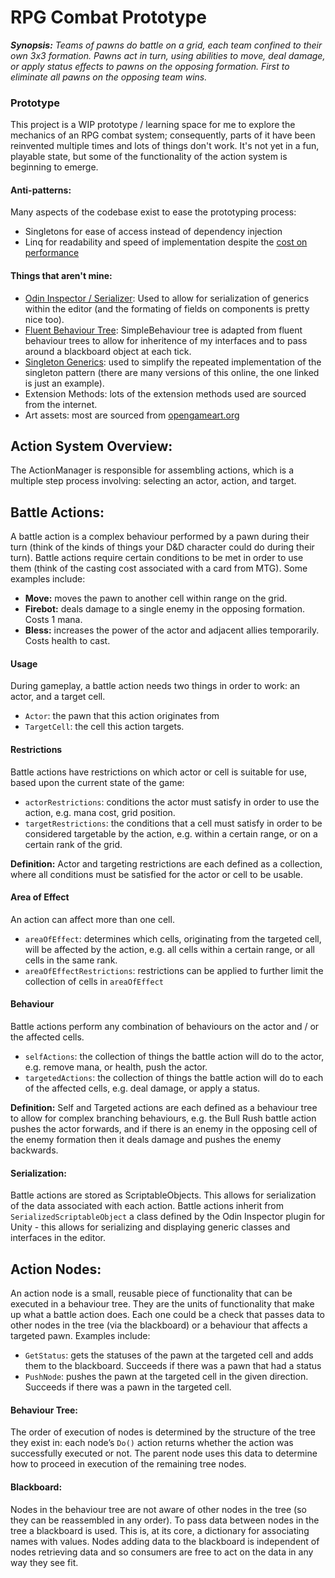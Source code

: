 # RPG Combat Prototype
___Synopsis:__ Teams of pawns do battle on a grid, each team confined to their own 3x3 formation. Pawns act in turn, using abilities to move, deal damage, or apply status effects to pawns on the opposing formation. First to eliminate all pawns on the opposing team wins._

### Prototype
This project is a WIP prototype / learning space for me to explore the mechanics of an RPG combat system; consequently, parts of it have been reinvented multiple times and lots of things don't work. It's not yet in a fun, playable state, but some of the functionality of the action system is beginning to emerge.

#### Anti-patterns:
Many aspects of the codebase exist to ease the prototyping process:
- Singletons for ease of access instead of dependency injection
- Linq for readability and speed of implementation despite the [cost on performance](https://www.jacksondunstan.com/articles/4819)

#### Things that aren't mine:
- [Odin Inspector / Serializer](https://odininspector.com/): Used to allow for serialization of generics within the editor (and the formating of fields on components is pretty nice too).
- [Fluent Behaviour Tree](https://github.com/ashleydavis/Fluent-Behaviour-Tree/commits?author=ashleydavis): SimpleBehaviour tree is adapted from fluent behaviour trees to allow for inheritence of my interfaces and to pass around a blackboard object at each tick.
- [Singleton Generics](https://gist.github.com/mstevenson/4325117): used to simplify the repeated implementation of the singleton pattern (there are many versions of this online, the one linked is just an example).
- Extension Methods: lots of the extension methods used are sourced from the internet.
- Art assets: most are sourced from [opengameart.org](https://opengameart.org/)

## Action System Overview:
The ActionManager is responsible for assembling actions, which is a multiple step process involving: selecting an actor, action, and target.

## Battle Actions:
A battle action is a complex behaviour performed by a pawn during their turn (think of the kinds of things your D&D character could do during their turn). Battle actions require certain conditions to be met in order to use them (think of the casting cost associated with a card from MTG). Some examples include: 
- __Move:__ moves the pawn to another cell within range on the grid.
- __Firebot:__ deals damage to a single enemy in the opposing formation. Costs 1 mana.
- __Bless:__ increases the power of the actor and adjacent allies temporarily. Costs health to cast.

#### Usage
During gameplay, a battle action needs two things in order to work: an actor, and a target cell. 
- `Actor`: the pawn that this action originates from
- `TargetCell`: the cell this action targets.

#### Restrictions
Battle actions have restrictions on which actor or cell is suitable for use, based upon the current state of the game:
- `actorRestrictions`: conditions the actor must satisfy in order to use the action, e.g. mana cost, grid position.
- `targetRestrictions`: the conditions that a cell must satisfy in order to be considered targetable by the action, e.g. within a certain range, or on a certain rank of the grid.

__Definition:__ Actor and targeting restrictions are each defined as a collection, where all conditions must be satisfied for the actor or cell to be usable.

#### Area of Effect
An action can affect more than one cell. 
- `areaOfEffect`: determines which cells, originating from the targeted cell, will be affected by the action, e.g. all cells within a certain range, or all cells in the same rank.
- `areaOfEffectRestrictions`: restrictions can be applied to further limit the collection of cells in `areaOfEffect`

#### Behaviour
Battle actions perform any combination of behaviours on the actor and / or the affected cells.
- `selfActions`: the collection of things the battle action will do to the actor, e.g. remove mana, or health, push the actor.
- `targetedActions`: the collection of things the battle action will do to each of the affected cells, e.g. deal damage, or apply a status.

__Definition:__ Self and Targeted actions are each defined as a behaviour tree to allow for complex branching behaviours, e.g. the Bull Rush battle action pushes the actor forwards, and if there is an enemy in the opposing cell of the enemy formation then it deals damage and pushes the enemy backwards.

#### Serialization:
Battle actions are stored as ScriptableObjects. This allows for serialization of the data associated with each action. Battle actions inherit from `SerializedScriptableObject` a class defined by the Odin Inspector plugin for Unity - this allows for serializing and displaying generic classes and interfaces in the editor.


## Action Nodes:
An action node is a small, reusable piece of functionality that can be executed in a behaviour tree. They are the units of functionality that make up what a battle action does. Each one could be a check that passes data to other nodes in the tree (via the blackboard) or a behaviour that affects a targeted pawn. Examples include:

- `GetStatus`: gets the statuses of the pawn at the targeted cell and adds them to the blackboard. Succeeds if there was a pawn that had a status
- `PushNode`: pushes the pawn at the targeted cell in the given direction. Succeeds if there was a pawn in the targeted cell. 

#### Behaviour Tree:
The order of execution of nodes is determined by the structure of the tree they exist in: each node’s `Do()` action returns whether the action was successfully executed or not. The parent node uses this data to determine how to proceed in execution of the remaining tree nodes.

#### Blackboard:
Nodes in the behaviour tree are not aware of other nodes in the tree (so they can be reassembled in any order). To pass data between nodes in the tree a blackboard is used. This is, at its core, a dictionary for associating names with values. Nodes adding data to the blackboard is independent of nodes retrieving data and so consumers are free to act on the data in any way they see fit.
